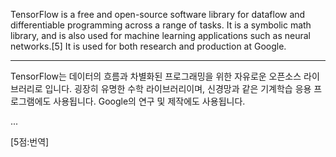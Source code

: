 TensorFlow is a free and open-source software library for dataflow and differentiable programming across a range of tasks. It is a symbolic math library, and is also used for machine learning applications such as neural networks.[5] It is used for both research and production at Google.

*  *  *

TensorFlow는 데이터의 흐름과 차별화된 프로그래밍을 위한 자유로운 오픈소스 라이브러리로 입니다. 
굉장히 유명한 수학 라이브러리이며, 신경망과 같은 기계학습 응용 프로그램에도 사용됩니다. Google의 연구 및 제작에도 사용됩니다.

...

[5점:번역]
